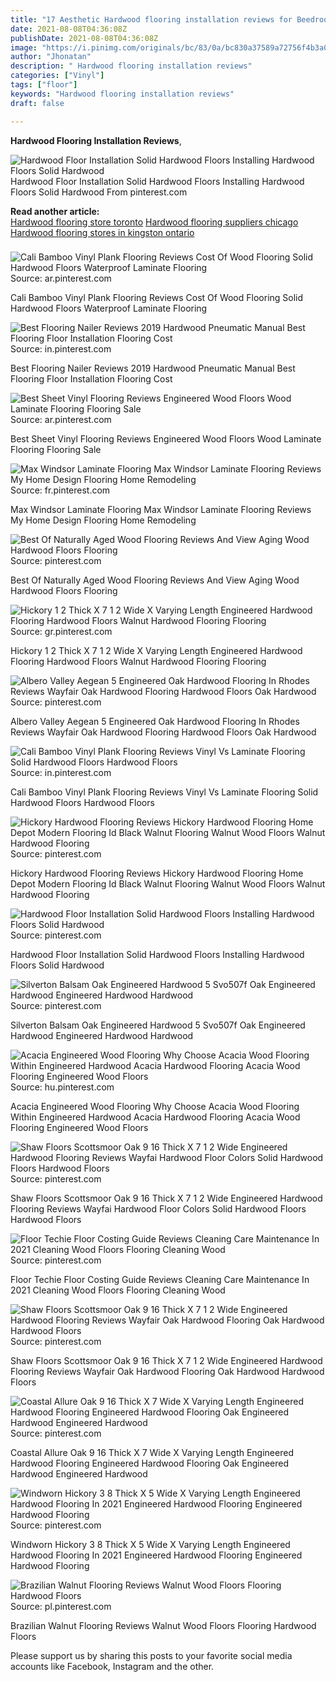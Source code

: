 ```yaml
---
title: "17 Aesthetic Hardwood flooring installation reviews for Beedroom Remodeling"
date: 2021-08-08T04:36:08Z
publishDate: 2021-08-08T04:36:08Z
image: "https://i.pinimg.com/originals/bc/83/0a/bc830a37589a72756f4b3a09d82c240e.jpg"
author: "Jhonatan"
description: " Hardwood flooring installation reviews"
categories: ["Vinyl"]
tags: ["floor"]
keywords: "Hardwood flooring installation reviews"
draft: false

---
```

<!-- Head tag Code -->
**Hardwood Flooring Installation Reviews**, 

![Hardwood Floor Installation Solid Hardwood Floors Installing Hardwood Floors Solid Hardwood](https://i.pinimg.com/originals/7a/54/4f/7a544f0b4f5cd72b96e760e1e21c065d.jpg "Hardwood Floor Installation Solid Hardwood Floors Installing Hardwood Floors Solid Hardwood")
Hardwood Floor Installation Solid Hardwood Floors Installing Hardwood Floors Solid Hardwood From pinterest.com

**Read another article:**  
[Hardwood flooring store toronto](/hardwood-flooring-store-toronto/)
[Hardwood flooring suppliers chicago](/hardwood-flooring-suppliers-chicago/)
[Hardwood flooring stores in kingston ontario](/hardwood-flooring-stores-in-kingston-ontario/)




### 

 


![Cali Bamboo Vinyl Plank Flooring Reviews Cost Of Wood Flooring Solid Hardwood Floors Waterproof Laminate Flooring](https://i.pinimg.com/originals/9d/ec/0f/9dec0f45705a2fed4d6be7aecde47617.jpg "Cali Bamboo Vinyl Plank Flooring Reviews Cost Of Wood Flooring Solid Hardwood Floors Waterproof Laminate Flooring")
Source: ar.pinterest.com

Cali Bamboo Vinyl Plank Flooring Reviews Cost Of Wood Flooring Solid Hardwood Floors Waterproof Laminate Flooring  

![Best Flooring Nailer Reviews 2019 Hardwood Pneumatic Manual Best Flooring Floor Installation Flooring Cost](https://i.pinimg.com/originals/99/6f/d0/996fd0a0fbb7e43700b95f44f61ea347.png "Best Flooring Nailer Reviews 2019 Hardwood Pneumatic Manual Best Flooring Floor Installation Flooring Cost")
Source: in.pinterest.com

Best Flooring Nailer Reviews 2019 Hardwood Pneumatic Manual Best Flooring Floor Installation Flooring Cost  

![Best Sheet Vinyl Flooring Reviews Engineered Wood Floors Wood Laminate Flooring Flooring Sale](https://i.pinimg.com/originals/79/16/24/791624a6fe343cb2f39ef3d799624b7a.jpg "Best Sheet Vinyl Flooring Reviews Engineered Wood Floors Wood Laminate Flooring Flooring Sale")
Source: ar.pinterest.com

Best Sheet Vinyl Flooring Reviews Engineered Wood Floors Wood Laminate Flooring Flooring Sale  

![Max Windsor Laminate Flooring Max Windsor Laminate Flooring Reviews My Home Design Flooring Home Remodeling](https://i.pinimg.com/originals/7b/f0/10/7bf01002dfe580fe53885881a59630d4.jpg "Max Windsor Laminate Flooring Max Windsor Laminate Flooring Reviews My Home Design Flooring Home Remodeling")
Source: fr.pinterest.com

Max Windsor Laminate Flooring Max Windsor Laminate Flooring Reviews My Home Design Flooring Home Remodeling  

![Best Of Naturally Aged Wood Flooring Reviews And View Aging Wood Hardwood Floors Flooring](https://i.pinimg.com/736x/38/c3/15/38c31523d9f7be82a18b298754f8a290.jpg "Best Of Naturally Aged Wood Flooring Reviews And View Aging Wood Hardwood Floors Flooring")
Source: pinterest.com

Best Of Naturally Aged Wood Flooring Reviews And View Aging Wood Hardwood Floors Flooring  

![Hickory 1 2 Thick X 7 1 2 Wide X Varying Length Engineered Hardwood Flooring Hardwood Floors Walnut Hardwood Flooring Flooring](https://i.pinimg.com/originals/81/a9/52/81a952ae24471fce193bb89d7e5c80a8.png "Hickory 1 2 Thick X 7 1 2 Wide X Varying Length Engineered Hardwood Flooring Hardwood Floors Walnut Hardwood Flooring Flooring")
Source: gr.pinterest.com

Hickory 1 2 Thick X 7 1 2 Wide X Varying Length Engineered Hardwood Flooring Hardwood Floors Walnut Hardwood Flooring Flooring  

![Albero Valley Aegean 5 Engineered Oak Hardwood Flooring In Rhodes Reviews Wayfair Oak Hardwood Flooring Hardwood Floors Oak Hardwood](https://i.pinimg.com/originals/2e/67/cf/2e67cfabb5bad7c816d7fe8dc77b7cf8.jpg "Albero Valley Aegean 5 Engineered Oak Hardwood Flooring In Rhodes Reviews Wayfair Oak Hardwood Flooring Hardwood Floors Oak Hardwood")
Source: pinterest.com

Albero Valley Aegean 5 Engineered Oak Hardwood Flooring In Rhodes Reviews Wayfair Oak Hardwood Flooring Hardwood Floors Oak Hardwood  

![Cali Bamboo Vinyl Plank Flooring Reviews Vinyl Vs Laminate Flooring Solid Hardwood Floors Hardwood Floors](https://i.pinimg.com/originals/8d/bb/ab/8dbbab0fd15fe83c77ba115213a81b32.jpg "Cali Bamboo Vinyl Plank Flooring Reviews Vinyl Vs Laminate Flooring Solid Hardwood Floors Hardwood Floors")
Source: in.pinterest.com

Cali Bamboo Vinyl Plank Flooring Reviews Vinyl Vs Laminate Flooring Solid Hardwood Floors Hardwood Floors  

![Hickory Hardwood Flooring Reviews Hickory Hardwood Flooring Home Depot Modern Flooring Id Black Walnut Flooring Walnut Wood Floors Walnut Hardwood Flooring](https://i.pinimg.com/originals/53/f4/1e/53f41e70ac8a6729e2ae7ce29fb92962.jpg "Hickory Hardwood Flooring Reviews Hickory Hardwood Flooring Home Depot Modern Flooring Id Black Walnut Flooring Walnut Wood Floors Walnut Hardwood Flooring")
Source: pinterest.com

Hickory Hardwood Flooring Reviews Hickory Hardwood Flooring Home Depot Modern Flooring Id Black Walnut Flooring Walnut Wood Floors Walnut Hardwood Flooring  

![Hardwood Floor Installation Solid Hardwood Floors Installing Hardwood Floors Solid Hardwood](https://i.pinimg.com/originals/7a/54/4f/7a544f0b4f5cd72b96e760e1e21c065d.jpg "Hardwood Floor Installation Solid Hardwood Floors Installing Hardwood Floors Solid Hardwood")
Source: pinterest.com

Hardwood Floor Installation Solid Hardwood Floors Installing Hardwood Floors Solid Hardwood  

![Silverton Balsam Oak Engineered Hardwood 5 Svo507f Oak Engineered Hardwood Engineered Hardwood Hardwood](https://i.pinimg.com/originals/77/a7/96/77a796a2810cc2e945acacf008aa55b6.jpg "Silverton Balsam Oak Engineered Hardwood 5 Svo507f Oak Engineered Hardwood Engineered Hardwood Hardwood")
Source: pinterest.com

Silverton Balsam Oak Engineered Hardwood 5 Svo507f Oak Engineered Hardwood Engineered Hardwood Hardwood  

![Acacia Engineered Wood Flooring Why Choose Acacia Wood Flooring Within Engineered Hardwood Acacia Hardwood Flooring Acacia Wood Flooring Engineered Wood Floors](https://i.pinimg.com/originals/d6/30/8e/d6308e8a631bc70bbdd40aa98967652b.jpg "Acacia Engineered Wood Flooring Why Choose Acacia Wood Flooring Within Engineered Hardwood Acacia Hardwood Flooring Acacia Wood Flooring Engineered Wood Floors")
Source: hu.pinterest.com

Acacia Engineered Wood Flooring Why Choose Acacia Wood Flooring Within Engineered Hardwood Acacia Hardwood Flooring Acacia Wood Flooring Engineered Wood Floors  

![Shaw Floors Scottsmoor Oak 9 16 Thick X 7 1 2 Wide Engineered Hardwood Flooring Reviews Wayfai Hardwood Floor Colors Solid Hardwood Floors Hardwood Floors](https://i.pinimg.com/474x/db/6a/02/db6a0297775c7ff553a5ddf72cc987a6.jpg "Shaw Floors Scottsmoor Oak 9 16 Thick X 7 1 2 Wide Engineered Hardwood Flooring Reviews Wayfai Hardwood Floor Colors Solid Hardwood Floors Hardwood Floors")
Source: pinterest.com

Shaw Floors Scottsmoor Oak 9 16 Thick X 7 1 2 Wide Engineered Hardwood Flooring Reviews Wayfai Hardwood Floor Colors Solid Hardwood Floors Hardwood Floors  

![Floor Techie Floor Costing Guide Reviews Cleaning Care Maintenance In 2021 Cleaning Wood Floors Flooring Cleaning Wood](https://i.pinimg.com/736x/37/ab/c9/37abc9538cf950a3833df2620dcd6688.jpg "Floor Techie Floor Costing Guide Reviews Cleaning Care Maintenance In 2021 Cleaning Wood Floors Flooring Cleaning Wood")
Source: pinterest.com

Floor Techie Floor Costing Guide Reviews Cleaning Care Maintenance In 2021 Cleaning Wood Floors Flooring Cleaning Wood  

![Shaw Floors Scottsmoor Oak 9 16 Thick X 7 1 2 Wide Engineered Hardwood Flooring Reviews Wayfair Oak Hardwood Flooring Oak Hardwood Hardwood Floors](https://i.pinimg.com/474x/10/6f/75/106f75fcd11b56ecfe46caca3afde868.jpg "Shaw Floors Scottsmoor Oak 9 16 Thick X 7 1 2 Wide Engineered Hardwood Flooring Reviews Wayfair Oak Hardwood Flooring Oak Hardwood Hardwood Floors")
Source: pinterest.com

Shaw Floors Scottsmoor Oak 9 16 Thick X 7 1 2 Wide Engineered Hardwood Flooring Reviews Wayfair Oak Hardwood Flooring Oak Hardwood Hardwood Floors  

![Coastal Allure Oak 9 16 Thick X 7 Wide X Varying Length Engineered Hardwood Flooring Engineered Hardwood Flooring Oak Engineered Hardwood Engineered Hardwood](https://i.pinimg.com/originals/dd/cf/92/ddcf92b193ce0c1b2a85ab99eff3cb33.jpg "Coastal Allure Oak 9 16 Thick X 7 Wide X Varying Length Engineered Hardwood Flooring Engineered Hardwood Flooring Oak Engineered Hardwood Engineered Hardwood")
Source: pinterest.com

Coastal Allure Oak 9 16 Thick X 7 Wide X Varying Length Engineered Hardwood Flooring Engineered Hardwood Flooring Oak Engineered Hardwood Engineered Hardwood  

![Windworn Hickory 3 8 Thick X 5 Wide X Varying Length Engineered Hardwood Flooring In 2021 Engineered Hardwood Flooring Engineered Hardwood Flooring](https://i.pinimg.com/originals/94/de/e4/94dee429b022612e5104939e2049ed36.jpg "Windworn Hickory 3 8 Thick X 5 Wide X Varying Length Engineered Hardwood Flooring In 2021 Engineered Hardwood Flooring Engineered Hardwood Flooring")
Source: pinterest.com

Windworn Hickory 3 8 Thick X 5 Wide X Varying Length Engineered Hardwood Flooring In 2021 Engineered Hardwood Flooring Engineered Hardwood Flooring  

![Brazilian Walnut Flooring Reviews Walnut Wood Floors Flooring Hardwood Floors](https://i.pinimg.com/originals/bc/83/0a/bc830a37589a72756f4b3a09d82c240e.jpg "Brazilian Walnut Flooring Reviews Walnut Wood Floors Flooring Hardwood Floors")
Source: pl.pinterest.com

Brazilian Walnut Flooring Reviews Walnut Wood Floors Flooring Hardwood Floors  

Please support us by sharing this posts to your favorite social media accounts like Facebook, Instagram and the other.

